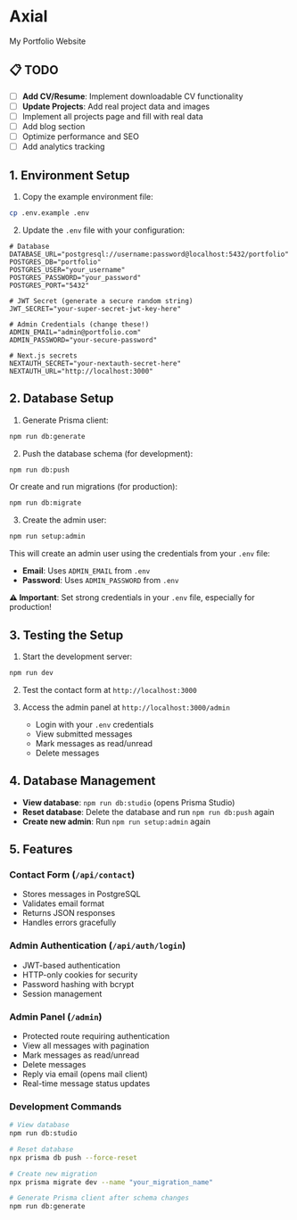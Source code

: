 # Axial

My Portfolio Website

## 📋 TODO

- [ ] **Add CV/Resume**: Implement downloadable CV functionality
- [ ] **Update Projects**: Add real project data and images
- [ ] Implement all projects page and fill with real data
- [ ] Add blog section
- [ ] Optimize performance and SEO
- [ ] Add analytics tracking

## 1. Environment Setup

1. Copy the example environment file:
```bash
cp .env.example .env
```

2. Update the `.env` file with your configuration:
```env
# Database
DATABASE_URL="postgresql://username:password@localhost:5432/portfolio"
POSTGRES_DB="portfolio"
POSTGRES_USER="your_username"
POSTGRES_PASSWORD="your_password"
POSTGRES_PORT="5432"

# JWT Secret (generate a secure random string)
JWT_SECRET="your-super-secret-jwt-key-here"

# Admin Credentials (change these!)
ADMIN_EMAIL="admin@portfolio.com"
ADMIN_PASSWORD="your-secure-password"

# Next.js secrets
NEXTAUTH_SECRET="your-nextauth-secret-here"
NEXTAUTH_URL="http://localhost:3000"
```

## 2. Database Setup

1. Generate Prisma client:
```bash
npm run db:generate
```

2. Push the database schema (for development):
```bash
npm run db:push
```

Or create and run migrations (for production):
```bash
npm run db:migrate
```

3. Create the admin user:
```bash
npm run setup:admin
```

This will create an admin user using the credentials from your `.env` file:
- **Email**: Uses `ADMIN_EMAIL` from `.env`
- **Password**: Uses `ADMIN_PASSWORD` from `.env`

**⚠️ Important**: Set strong credentials in your `.env` file, especially for production!

## 3. Testing the Setup

1. Start the development server:
```bash
npm run dev
```

2. Test the contact form at `http://localhost:3000`

3. Access the admin panel at `http://localhost:3000/admin`
   - Login with your `.env` credentials
   - View submitted messages
   - Mark messages as read/unread
   - Delete messages

## 4. Database Management

- **View database**: `npm run db:studio` (opens Prisma Studio)
- **Reset database**: Delete the database and run `npm run db:push` again
- **Create new admin**: Run `npm run setup:admin` again

## 5. Features

### Contact Form (`/api/contact`)
- Stores messages in PostgreSQL
- Validates email format
- Returns JSON responses
- Handles errors gracefully

### Admin Authentication (`/api/auth/login`)
- JWT-based authentication
- HTTP-only cookies for security
- Password hashing with bcrypt
- Session management

### Admin Panel (`/admin`)
- Protected route requiring authentication
- View all messages with pagination
- Mark messages as read/unread
- Delete messages
- Reply via email (opens mail client)
- Real-time message status updates

### Development Commands
```bash
# View database
npm run db:studio

# Reset database
npx prisma db push --force-reset

# Create new migration
npx prisma migrate dev --name "your_migration_name"

# Generate Prisma client after schema changes
npm run db:generate
```
